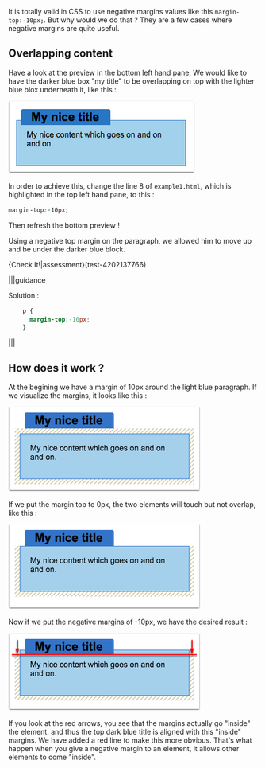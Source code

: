 It is totally valid in CSS to use negative margins values like this `margin-top:-10px;`. But why would we do that ?
They are a few cases where negative margins are quite useful.

## Overlapping content

Have a look at the preview in the bottom left hand pane. We would like to have the darker blue box "my title" to be overlapping on top with the lighter blue blox underneath it, like this :

![](.guides/img/overlapping.png)

In order to achieve this, change the line 8 of `example1.html`, which is highlighted in the top left hand pane, to this :

```css
margin-top:-10px;
```

Then refresh the bottom preview !

Using a negative top margin on the paragraph, we allowed him to move up and be under the darker blue block.

{Check It!|assessment}(test-4202137766)

|||guidance

Solution :

```css
    p {
      margin-top:-10px;
    }
```
|||

## How does it work ?

At the begining we have a margin of 10px around the light blue paragraph. If we visualize the margins, it looks like this :

![](.guides/img/with-margin.png)

If we put the margin top to 0px, the two elements will touch but not overlap, like this :

![](.guides/img/null-margin.png)

Now if we put the negative margins of -10px, we have the desired result :

![](.guides/img/negative-margin.png)

If you look at the red arrows, you see that the margins actually go "inside" the element. and thus the top dark blue title is aligned with this "inside" margins. We have added a red line to make this more obvious. That's what happen when you give a negative margin to an element, it allows other elements to come "inside".



